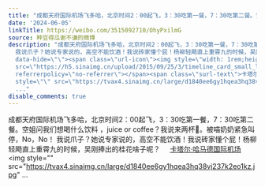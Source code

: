 ```yaml
---
title: "成都天府国际机场飞多哈，北京时间2：00起飞，3：30吃第一餐，7：30吃第二餐。空姐问我们想喝什么饮料 ，juice or coffee？我说来两杯\U0001F377。被喵奶奶紧急叫停，N..."
date: '2024-06-05'
linkTitle: https://weibo.com/3515092710/OhyPxilmG
source: 种豆得瓜谢不谦的微博
description: "成都天府国际机场飞多哈，北京时间2：00起飞，3：30吃第一餐，7：30吃第二餐。空姐问我们想喝什么饮料 ，juice or coffee？我说来两杯\U0001F377。被喵奶奶紧急叫停，No，No！
  我说爪子？她说专家说的，高空不能饮酒！我说砖家懂个屁！杨柳轻飏直上重霄九的时候，吴刚捧出的桂花啥子呢？ <a href=\"http://weibo.com/p/100101B209445CD46FA2FB449B\"
  data-hide=\"\"><span class=\"url-icon\"><img style=\"width: 1rem;height: 1rem\"
  src=\"https://h5.sinaimg.cn/upload/2015/09/25/3/timeline_card_small_location_default.png\"
  referrerpolicy=\"no-referrer\"></span><span class=\"surl-text\">卡塔尔·哈马德国际机场</span></a><img
  style=\"\" src=\"https://tvax4.sinaimg.cn/large/d1840ee6gy1hqea3hq38vj237k2eo1kz.jpg\"
  ..."
disable_comments: true
---
```

成都天府国际机场飞多哈，北京时间2：00起飞，3：30吃第一餐，7：30吃第二餐。空姐问我们想喝什么饮料 ，juice or coffee？我说来两杯🍷。被喵奶奶紧急叫停，No，No！ 我说爪子？她说专家说的，高空不能饮酒！我说砖家懂个屁！杨柳轻飏直上重霄九的时候，吴刚捧出的桂花啥子呢？ <a href="http://weibo.com/p/100101B209445CD46FA2FB449B" data-hide=""><span class="url-icon"><img style="width: 1rem;height: 1rem" src="https://h5.sinaimg.cn/upload/2015/09/25/3/timeline_card_small_location_default.png" referrerpolicy="no-referrer"></span><span class="surl-text">卡塔尔·哈马德国际机场</span></a><img style="" src="https://tvax4.sinaimg.cn/large/d1840ee6gy1hqea3hq38vj237k2eo1kz.jpg" ...
